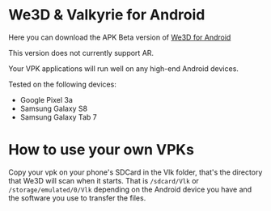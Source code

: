 # We3D & Valkyrie for Android

Here you can download the APK Beta version of [We3D for Android](https://cdn2.talansoft.com/ftp/Installers/We3D-android-debug-20191118.apk)

This version does not currently support AR.

Your VPK applications will run well on any high-end Android devices.

Tested on the following devices:
- Google Pixel 3a
- Samsung Galaxy S8
- Samsung Galaxy Tab 7

# How to use your own VPKs

Copy your vpk on your phone's SDCard in the Vlk folder, that's the directory that We3D will scan when it starts. That is `/sdcard/Vlk` or `/storage/emulated/0/Vlk` depending on the Android device you have and the software you use to transfer the files.
